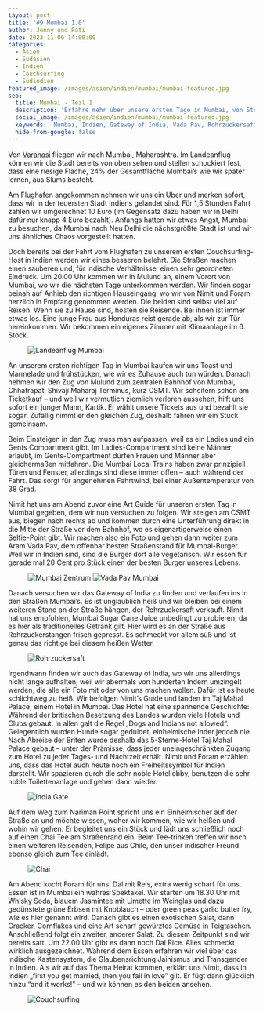 ```yaml
---
layout: post
title: '#9 Mumbai 1.0'
author: Jenny und Pati
date: 2023-11-06 14:00:00
categories:
  - Asien
  - Südasien
  - Indien
  - Couchsurfing
  - Südindien
featured_image: /images/asien/indien/mumbai/mumbai-featured.jpg
seo:
  title: Mumbai - Teil 1
  description: 'Erfahre mehr über unsere ersten Tage in Mumbai, von Straßenständen bis zum Gateway of India, und über die Gastfreundschaft unserer Couchsurfing-Gastgeber.'
  social_image: /images/asien/indien/mumbai/mumbai-featured.jpg
  keywords: 'Mumbai, Indien, Gateway of India, Vada Pav, Rohrzuckersaft, Couchsurfing in Indien, indische Küche'
  hide-from-google: false
---
```

Von [Varanasi](varanasi) fliegen wir nach Mumbai, Maharashtra. Im Landeanflug können wir die Stadt bereits von oben sehen und stellen schockiert fest, dass eine riesige Fläche, 24% der Gesamtfläche Mumbai’s wie wir später lernen, aus Slums besteht.

Am Flughafen angekommen nehmen wir uns ein Uber und merken sofort, dass wir in der teuersten Stadt Indiens gelandet sind. Für 1,5 Stunden Fahrt zahlen wir umgerechnet 10 Euro (im Gegensatz dazu haben wir in Delhi dafür nur knapp 4 Euro bezahlt). Anfangs hatten wir etwas Angst, Mumbai zu besuchen, da Mumbai nach Neu Delhi die nächstgrößte Stadt ist und wir uns ähnliches Chaos vorgestellt hatten.

Doch bereits bei der Fahrt vom Flughafen zu unserem ersten Couchsurfing-Host in Indien werden wir eines besseren belehrt. Die Straßen machen einen sauberen und, für indische Verhältnisse, einen sehr geordneten Eindruck. Um 20.00 Uhr kommen wir in Mulund an, einem Vorort von Mumbai, wo wir die nächsten Tage unterkommen werden. Wir finden sogar beinah auf Anhieb den richtigen Hauseingang, wo wir von Nimit und Foram herzlich in Empfang genommen werden. Die beiden sind selbst viel auf Reisen. Wenn sie zu Hause sind, hosten sie Reisende. Bei ihnen ist immer etwas los. Eine junge Frau aus Honduras reist gerade ab, als wir zur Tür hereinkommen. Wir bekommen ein eigenes Zimmer mit Klimaanlage im 6. Stock.

<figure class="img1">
 	<img src="/images/asien/indien/mumbai/mumbai-3.jpg" alt="Landeanflug Mumbai">
</figure>

An unserem ersten richtigen Tag in Mumbai kaufen wir uns Toast und Marmelade und frühstücken, wie wir es Zuhause auch tun würden. Danach nehmen wir den Zug von Mulund zum zentralen Bahnhof von Mumbai, Chhatrapati Shivaji Maharaj Terminus, kurz CSMT. Wir scheitern schon am Ticketkauf – und weil wir vermutlich ziemlich verloren aussehen, hilft uns sofort ein junger Mann, Kartik. Er wählt unsere Tickets aus und bezahlt sie sogar. Zufällig nimmt er den gleichen Zug, deshalb fahren wir ein Stück gemeinsam.

Beim Einsteigen in den Zug muss man aufpassen, weil es ein Ladies und ein Gents Compartment gibt. Im Ladies-Compartment sind keine Männer erlaubt, im Gents-Compartment dürfen Frauen und Männer aber gleichermaßen mitfahren. Die Mumbai Local Trains haben zwar prinzipiell Türen und Fenster, allerdings sind diese immer offen – auch während der Fahrt. Das sorgt für angenehmen Fahrtwind, bei einer Außentemperatur von 38 Grad.

Nimit hat uns am Abend zuvor eine Art Guide für unseren ersten Tag in Mumbai gegeben, dem wir nun versuchen zu folgen. Wir steigen am CSMT aus, biegen nach rechts ab und kommen durch eine Unterführung direkt in die Mitte der Straße vor dem Bahnhof, wo es eigenartigerweise einen Selfie-Point gibt. Wir machen also ein Foto und gehen dann weiter zum Aram Vada Pav, dem offenbar besten Straßenstand für Mumbai-Burger. Weil wir in Indien sind, sind die Burger dort alle vegetarisch. Wir essen für gerade mal 20 Cent pro Stück einen der besten Burger unseres Lebens.

<figure class="img2">
 	<img src="/images/asien/indien/mumbai/mumbai-6.jpg" alt="Mumbai Zentrum">
  <img src="/images/asien/indien/mumbai/mumbai-4.jpg" alt="Vada Pav Mumbai">
</figure>

Danach versuchen wir das Gateway of India zu finden und verlaufen ins in den Straßen Mumbai’s. Es ist unglaublich heiß und wir bleiben bei einem weiteren Stand an der Straße hängen, der Rohrzuckersaft verkauft. Nimit hat uns empfohlen, Mumbai Sugar Cane Juice unbedingt zu probieren, da es hier als traditionelles Getränk gilt. Hier wird es an der Straße aus Rohrzuckerstangen frisch gepresst. Es schmeckt vor allem süß und ist genau das richtige bei diesem heißen Wetter.

<figure class="img1">
 	<img src="/images/asien/indien/mumbai/mumbai-5.jpg" alt="Rohrzuckersaft">
</figure>

Irgendwann finden wir auch das Gateway of India, wo wir uns allerdings nicht lange aufhalten, weil wir abermals von hunderten Indern umzingelt werden, die alle ein Foto mit oder von uns machen wollen. Dafür ist es heute schlichtweg zu heiß. Wir befolgen Nimit’s Guide und landen im Taj Mahal Palace, einem Hotel in Mumbai. Das Hotel hat eine spannende Geschichte: Während der britischen Besetzung des Landes wurden viele Hotels und Clubs gebaut. In allen galt die Regel „Dogs and Indians not allowed“. Gelegentlich wurden Hunde sogar geduldet, einheimische Inder jedoch nie. Nach Abreise der Briten wurde deshalb das 5-Sterne-Hotel Taj Mahal Palace gebaut – unter der Prämisse, dass jeder uneingeschränkten Zugang zum Hotel zu jeder Tages- und Nachtzeit erhält. Nimit und Foram erzählen uns, dass das Hotel auch heute noch ein Freiheitssymbol für Indien darstellt. Wir spazieren durch die sehr noble Hotellobby, benutzen die sehr noble Toilettenanlage und gehen dann wieder.

<figure class="img1">
 	<img src="/images/asien/indien/mumbai/mumbai-7.jpg" alt="India Gate">
</figure>

Auf dem Weg zum Nariman Point spricht uns ein Einheimischer auf der Straße an und möchte wissen, woher wir kommen, wie wir heißen und wohin wir gehen. Er begleitet uns ein Stück und lädt uns schließlich noch auf einen Chai Tee am Straßenrand ein. Beim Tee-trinken treffen wir noch einen weiteren Reisenden, Felipe aus Chile, den unser indischer Freund ebenso gleich zum Tee einlädt.

<figure class="img1">
 	<img src="/images/asien/indien/mumbai/mumbai-2.jpg" alt="Chai">
</figure>

Am Abend kocht Foram für uns: Dal mit Reis, extra wenig scharf für uns. Essen ist in Mumbai ein wahres Spektakel. Wir starten um 18.30 Uhr mit Whisky Soda, blauem Jasmintee mit Limette im Weinglas und dazu gedünstete grüne Erbsen mit Knoblauch – oder green peas garlic butter fry, wie es hier genannt wird. Danach gibt es einen exotischen Salat, dann Cracker, Cornflakes und eine Art scharf gewürztes Gemüse in Teigtaschen. Anschließend folgt ein zweiter, anderer Salat. Zu diesem Zeitpunkt sind wir bereits satt. Um 22.00 Uhr gibt es dann noch Dal Rice. Alles schmeckt wirklich ausgezeichnet. Während dem Essen erfahren wir viel über das indische Kastensystem, die Glaubensrichtung Jainismus und Transgender in Indien. Als wir auf das Thema Heirat kommen, erklärt uns Nimit, dass in Indien „first you get married, then you fall in love” gilt. Er fügt dann glücklich hinzu “and it works!” – und wir können es den beiden ansehen.

<figure class="img1">
 	<img src="/images/asien/indien/mumbai/mumbai-1.jpg" alt="Couchsurfing">
</figure>